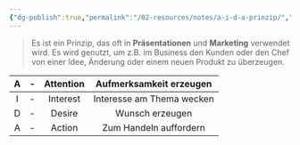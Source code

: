 ```yaml
---
{"dg-publish":true,"permalink":"/02-resources/notes/a-i-d-a-prinzip/","tags":["GFN/LF07","ausbildung/gfn/ap1","wirtschaft/marketing"],"noteIcon":"","updated":"2025-10-29T12:59:02.078+01:00"}
---
```


> Es ist ein Prinzip, das oft in **Präsentationen** und **Marketing** verwendet wird.
> Es wird genutzt, um z.B. im Business den Kunden oder den Chef von einer Idee, Änderung oder einem neuen Produkt zu überzeugen.

|  A  | -   | Attention |  Aufmerksamkeit erzeugen  |
| :-: | --- | :-------: | :-----------------------: |
|  I  | -   | Interest  | Interesse am Thema wecken |
|  D  | -   |  Desire   |      Wunsch erzeugen      |
|  A  | -   |  Action   |  Zum Handeln auffordern   |
